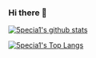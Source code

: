 ### Hi there 👋

<!--
**5pecia1/5pecia1** is a ✨ _special_ ✨ repository because its `README.md` (this file) appears on your GitHub profile.

Here are some ideas to get you started:

- 🔭 I’m currently working on ...
- 🌱 I’m currently learning ...
- 👯 I’m looking to collaborate on ...
- 🤔 I’m looking for help with ...
- 💬 Ask me about ...
- 📫 How to reach me: ...
- 😄 Pronouns: ...
- ⚡ Fun fact: ...
-->

[![5pecia1's github stats](https://github-readme-stats.vercel.app/api?username=5pecia1&show_icons=true)](https://github.com/anuraghazra/github-readme-stats)

[![5pecia1's Top Langs](https://github-readme-stats.vercel.app/api/top-langs/?username=5pecia1)](https://github.com/anuraghazra/github-readme-stats)
